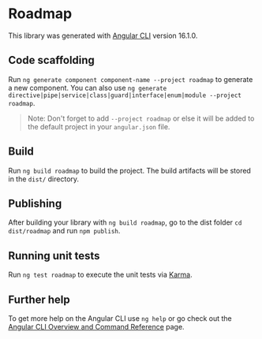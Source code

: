 # Roadmap

This library was generated with [Angular CLI](https://github.com/angular/angular-cli) version 16.1.0.

## Code scaffolding

Run `ng generate component component-name --project roadmap` to generate a new component. You can also use `ng generate directive|pipe|service|class|guard|interface|enum|module --project roadmap`.
> Note: Don't forget to add `--project roadmap` or else it will be added to the default project in your `angular.json` file. 

## Build

Run `ng build roadmap` to build the project. The build artifacts will be stored in the `dist/` directory.

## Publishing

After building your library with `ng build roadmap`, go to the dist folder `cd dist/roadmap` and run `npm publish`.

## Running unit tests

Run `ng test roadmap` to execute the unit tests via [Karma](https://karma-runner.github.io).

## Further help

To get more help on the Angular CLI use `ng help` or go check out the [Angular CLI Overview and Command Reference](https://angular.io/cli) page.
